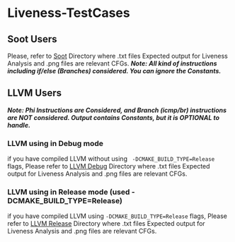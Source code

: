 # Liveness-TestCases

## Soot Users
Please, refer to [Soot](https://github.com/ufarooq/Liveness-TestCases/tree/master/Soot) Directory where .txt files Expected output for Liveness Analysis and .png files are relevant CFGs. 
***Note: All kind of instructions including if/else (Branches) considered. You can ignore the Constants.***
## LLVM Users
***Note:  Phi Instructions are Considered, and Branch (icmp/br) instructions are NOT considered. Output contains Constants, but it is OPTIONAL to handle.***
### LLVM using in Debug mode
if you have compiled LLVM without using ``` -DCMAKE_BUILD_TYPE=Release``` flags, Please refer to [LLVM Debug](https://github.com/ufarooq/Liveness-TestCases/tree/master/LLVM/debug) Directory where .txt files Expected output for Liveness Analysis and .png files are relevant CFGs. 

### LLVM using in Release mode (used -DCMAKE_BUILD_TYPE=Release)
if you have compiled LLVM using ```-DCMAKE_BUILD_TYPE=Release``` flags, Please refer to [LLVM Release](https://github.com/ufarooq/Liveness-TestCases/tree/master/LLVM/release) Directory where .txt files Expected output for Liveness Analysis and .png files are relevant CFGs. 
